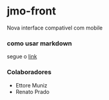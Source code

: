 # jmo-front
Nova interface compativel com mobile


### como usar markdown
segue o [link](https://www.markdownguide.org/basic-syntax/)


### Colaboradores
- Ettore Muniz
- Renato Prado
